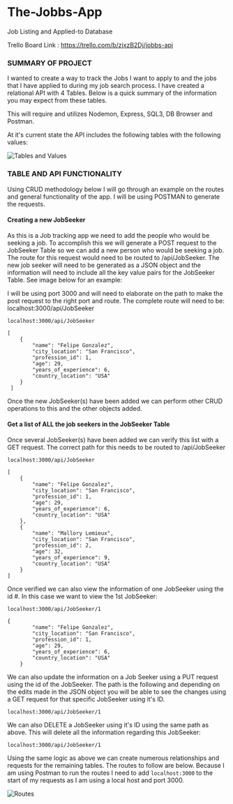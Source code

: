 # The-Jobbs-App
Job Listing and Applied-to Database 

Trello Board Link : https://trello.com/b/zjxzB2Dj/jobbs-api

### SUMMARY OF PROJECT 

I wanted to create a way to track the Jobs I want to apply to and the jobs that I have applied to during my job search process. I have created a relational API with 4 Tables. Below is a quick summary of the information you may expect from these tables.

This will require and utilizes Nodemon, Express, SQL3, DB Browser and Postman. 

At it's current state the API includes the following tables with the following values: 

![Tables and Values](https://github.com/pipe2705/The-Jobbs-App/blob/master/images/Tables%20and%20Values.png?raw=true)

### TABLE AND API FUNCTIONALITY

Using CRUD methodology below I will go through an example on the routes and general functionality of the app. I will be using POSTMAN to generate the requests.  

#### Creating a new JobSeeker
As this is a Job tracking app we need to add the people who would be seeking a job. To accomplish this we will generate a POST request to the JobSeeker Table so we can add a new person who would be seeking a job. 
The route for this request would need to be routed to /api/JobSeeker. The new job seeker will need to be generated as a JSON object and the information will need to include all the key value pairs for the JobSeeker Table. See image below for an example: 

I will be using port 3000 and will need to elaborate on the path to make the post request to the right port and route. The complete route will need to be: localhost:3000/api/JobSeeker

`localhost:3000/api/JobSeeker`
```
[
    {
        "name": "Felipe Gonzalez",
        "city_location": "San Francisco",
        "profession_id": 1,
        "age": 29,
        "years_of_experience": 6,
        "country_location": "USA"
    }
 ]
```

Once the new JobSeeker(s) have been added we can perform other CRUD operations to this and the other objects added. 

#### Get a list of ALL the job seekers in the JobSeeker Table 

Once several JobSeeker(s) have been added we can verify this list with a GET request. The correct path for this needs to be routed to /api/JobSeeker

`localhost:3000/api/JobSeeker`
```
[
    {
        "name": "Felipe Gonzalez",
        "city_location": "San Francisco",
        "profession_id": 1,
        "age": 29,
        "years_of_experience": 6,
        "country_location": "USA"
    },
    {
        "name": "Mallory Lemieux",
        "city_location": "San Francisco",
        "profession_id": 2,
        "age": 32,
        "years_of_experience": 9,
        "country_location": "USA"
    }
]
```

Once verified we can also view the information of one JobSeeker using the id #. In this case we want to view the 1st JobSeeker: 

`localhost:3000/api/JobSeeker/1`
 
```
{
        "name": "Felipe Gonzalez",
        "city_location": "San Francisco",
        "profession_id": 1,
        "age": 29,
        "years_of_experience": 6,
        "country_location": "USA"
    }
```

We can also update the information on a Job Seeker using a PUT request using the id of the JobSeeker. The path is the following and depending on the edits made in the JSON object you will be able to see the changes using a GET request for that specific JobSeeker using it's ID. 

`localhost:3000/api/JobSeeker/1`

We can also DELETE a JobSeeker using it's ID using the same path as above. This will delete all the information regarding this JobSeeker:

`localhost:3000/api/JobSeeker/1`


Using the same logic as above we can create numerous relationships and requests for the remaining tables. The routes to follow are below. Because I am using Postman to run the routes I need to add `localhost:3000` to the start of my requests as I am using a local host and port 3000.

![Routes](https://github.com/pipe2705/The-Jobbs-App/blob/master/images/Routes%20.png?raw=true)










